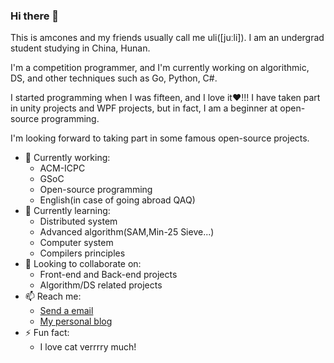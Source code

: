 ### Hi there 👋

This is amcones and my friends usually call me uli([juːli]). I am an undergrad student studying in China, Hunan.

I'm a competition programmer, and I'm currently working on algorithmic, DS, and other techniques such as Go, Python, C#.

I started programming when I was fifteen, and I love it❤️!!! I have taken part in unity projects and WPF projects, but in fact, I am a beginner at open-source programming.

I'm looking forward to taking part in some famous open-source projects.

- 🔭 Currently working:
  - ACM-ICPC
  - GSoC
  - Open-source programming
  - English(in case of going abroad QAQ)
- 🌱 Currently learning:
  - Distributed system
  - Advanced algorithm(SAM,Min-25 Sieve...)
  - Computer system
  - Compilers principles
- 👯 Looking to collaborate on:
  - Front-end and Back-end projects
  - Algorithm/DS related projects
- 📫 Reach me:
  - [Send a email](mailto:a587212@126.com)
  - [My personal blog](https://amcones.cn)
- ⚡ Fun fact:
  - I love cat verrrry much!
  
<!--
**amcones/amcones** is a ✨ _special_ ✨ repository because its `README.md` (this file) appears on your GitHub profile.

Here are some ideas to get you started:

- 🔭 I’m currently working on ...
- 🌱 I’m currently learning ...
- 👯 I’m looking to collaborate on ...
- 🤔 I’m looking for help with ...
- 💬 Ask me about ...
- 📫 How to reach me: ...
- 😄 Pronouns: ...
- ⚡ Fun fact: ...
-->
